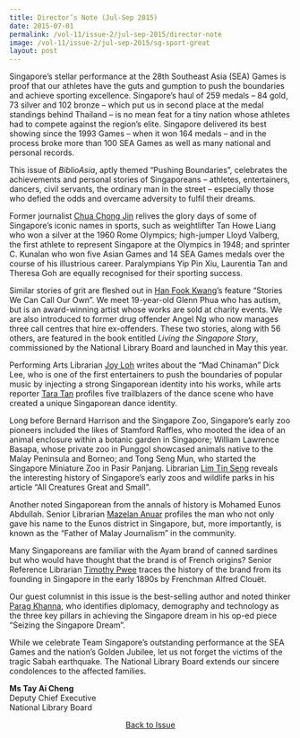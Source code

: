 ```yaml
---
title: Director’s Note (Jul-Sep 2015)
date: 2015-07-01
permalink: /vol-11/issue-2/jul-sep-2015/director-note
image: /vol-11/issue-2/jul-sep-2015/sg-sport-great
layout: post
---
```

Singapore’s stellar performance at the 28th Southeast Asia (SEA) Games is proof that our athletes have the guts and gumption to push the boundaries and achieve sporting excellence. Singapore’s haul of 259 medals – 84 gold, 73 silver and 102 bronze – which put us in second place at the medal standings behind Thailand – is no mean feat for a tiny nation whose athletes had to compete against the region’s elite. Singapore delivered its best showing since the 1993 Games – when it won 164 medals – and in the process broke more than 100 SEA Games as well as many national and personal records. 

This issue of <i>BiblioAsia</i>, aptly themed “Pushing Boundaries”, celebrates the achievements and personal stories of Singaporeans – athletes, entertainers, dancers, civil servants, the ordinary man in the street – especially those who defied the odds and overcame adversity to fulfil their dreams. 

Former journalist [Chua Chong Jin](/vol-11/issue-2/jul-sep-2015/sg-sport-great) relives the glory days of some of Singapore’s iconic names in sports, such as weightlifter Tan Howe Liang who won a silver at the 1960 Rome Olympics; high-jumper Lloyd Valberg, the first athlete to represent Singapore at the Olympics in 1948; and sprinter C. Kunalan who won five Asian Games and 14 SEA Games medals over the course of his illustrious career. Paralympians Yip Pin Xiu, Laurentia Tan and Theresa Goh are equally recognised for their sporting success.

Similar stories of grit are fleshed out in [Han Fook Kwang](/vol-11/issue-2/jul-sep-2015/stories)’s feature “Stories We Can Call Our Own”. We meet 19-year-old Glenn Phua who has autism, but is an award-winning artist whose works are sold at charity events. We are also introduced to former drug offender Angel Ng who now manages three call centres that hire ex-offenders. These two stories, along with 56 others, are featured in the book entitled <i>Living the Singapore Story</i>, commissioned by the National Library Board and launched in May this year. 

Performing Arts Librarian [Joy Loh](/vol-11/issue-2/jul-sep-2015/dick-lee) writes about the “Mad Chinaman” Dick Lee, who is one of the first entertainers to push the boundaries of popular music by injecting a strong Singaporean identity into his works, while arts reporter [Tara Tan](/vol-11/issue-2/jul-sep-2015/art-of-movement) profiles five trailblazers of the dance scene who have created a unique Singaporean dance identity. 

Long before Bernard Harrison and the Singapore Zoo, Singapore’s early zoo pioneers included the likes of Stamford Raffles, who mooted the idea of an animal enclosure within a botanic garden in Singapore; William Lawrence Basapa, whose private zoo in Punggol showcased animals native to the Malay Peninsula and Borneo; and Tong Seng Mun, who started the Singapore Miniature Zoo in Pasir Panjang. Librarian [Lim Tin Seng](/vol-11/issue-2/jul-sep-2015/sg-first-zoo) reveals the interesting history of Singapore’s early zoos and wildlife parks in his article “All Creatures Great and Small”. 

Another noted Singaporean from the annals of history is Mohamed Eunos Abdullah. Senior Librarian [Mazelan Anuar](/vol-11/issue-2/jul-sep-2015/malay-journalism) profiles the man who not only gave his name to the Eunos district in Singapore, but, more importantly, is known as the “Father of Malay Journalism” in the community.

Many Singaporeans are familiar with the Ayam brand of canned sardines but who would have thought that the brand is of French origins? Senior Reference Librarian [Timothy Pwee](/vol-11/issue-2/jul-sep-2015/french-can) traces the history of the brand from its founding in Singapore in the early 1890s by Frenchman Alfred Clouët.

Our guest columnist in this issue is the best-selling author and noted thinker [Parag Khanna](/vol-11/issue-2/jul-sep-2015/seizing-the-sg-dream), who identifies diplomacy, demography and technology as the three key pillars in achieving the Singapore dream in his op-ed piece “Seizing the Singapore Dream”.

While we celebrate Team Singapore’s outstanding performance at the SEA Games and the nation’s Golden Jubilee, let us not forget the victims of the tragic Sabah earthquake. The National Library Board extends our sincere condolences to the affected families.

<b>Ms Tay Ai Cheng</b><br>Deputy Chief Executive <br>National Library Board

<a href="https://nlb-ba-staging.netlify.app/vol-11/issue-2/jul-sep-2015/"><center>Back to Issue</center></a>
